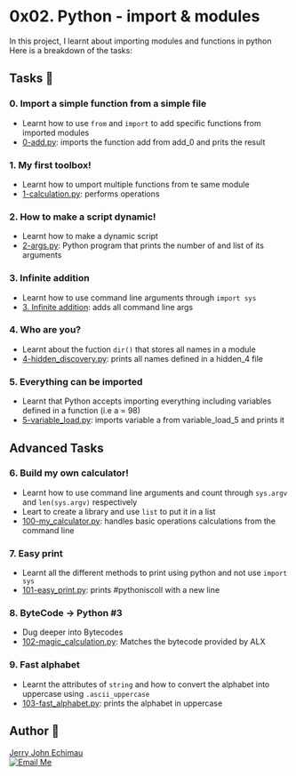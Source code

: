 # 0x02. Python - import & modules
In this project, I learnt about importing modules and functions in python <br>
Here is a breakdown of the tasks: <br>

## Tasks :page_with_curl:
### 0. Import a simple function from a simple file
- Learnt how to use ``from`` and ``import`` to add specific functions from imported modules
- [0-add.py](./0-add.py ): imports the function add from add_0 and prits the result

### 1. My first toolbox!
- Learnt how to umport multiple functions from te same module
- [1-calculation.py](./1-calculation.py): performs operations

### 2. How to make a script dynamic!
- Learnt how to make a dynamic script
- [2-args.py](./2-args.py): Python program that prints the number of and list of its arguments

### 3. Infinite addition
- Learnt how to use command line arguments through ``import sys``
- [3. Infinite addition](./3-infinite_add.py): adds all command line args

### 4. Who are you?
- Learnt about the fuction ``dir()`` that stores all names in a module
- [4-hidden_discovery.py](./4-hidden_discovery.py): prints all names defined in a hidden_4 file

### 5. Everything can be imported
- Learnt that Python accepts importing everything including variables defined in a function (i.e a = 98)
- [5-variable_load.py](./5-variable_load.py): imports variable a from variable_load_5 and prints it

## Advanced Tasks
### 6. Build my own calculator!
- Learnt how to use command line arguments and count through ``sys.argv`` and ``len(sys.argv)`` respectively
- Leart to create a library and use ``list`` to put it in a list
- [100-my_calculator.py](./100-my_calculator.py): handles basic operations calculations from the command line

### 7. Easy print
- Learnt all the different methods to print using python and not use ``import sys``
- [101-easy_print.py](./101-easy_print.py): prints #pythoniscoll with a new line

### 8. ByteCode -> Python #3
- Dug deeper into Bytecodes
- [102-magic_calculation.py](./102-magic_calculation.py): Matches the bytecode provided by ALX

### 9. Fast alphabet
- Learnt the attributes of ``string`` and how to convert the alphabet into uppercase using ``.ascii_uppercase``
- [103-fast_alphabet.py](./103-fast_alphabet.py): prints the alphabet in uppercase


## Author :pencil:
[Jerry John Echimau](https://github.com/JerryEchimau) <br>
[![Email Me](https://img.shields.io/badge/Email-Me-brightgreen)](mailto:jerryjohne77@gmail.com) <br>